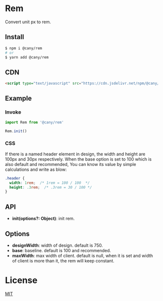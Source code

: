 # Rem
Convert unit px to rem.

## Install

```bash
$ npm i @cany/rem
# or
$ yarn add @cany/rem
```

## CDN

```html
<script type="text/javascript" src="https://cdn.jsdelivr.net/npm/@cany/rem/dist/rem.min.js"></script>
```

## Example

### Invoke

```js
import Rem from '@cany/rem'

Rem.init()
```

### CSS

If there is a named header element in design, the width and height are 100px and 30px respectively. When the base option is set to 100 which is also default and recommended, You can know its value by simple calculations and write as blow:

```css
.header {
  width: 1rem;  /* 1rem = 100 / 100  */
  height: .3rem;  /* .3rem = 30 / 100 */
}
```

## API

- **init(options?: Object)**: init rem.

## Options

- **designWidth**: width of design. default is 750.
- **base**: baseline. default is 100 and recommended.
- **maxWidth**: max width of client. default is null, when it is set and width of client is more than it, the rem will keep constant.

# License

[MIT](LICENSE)

